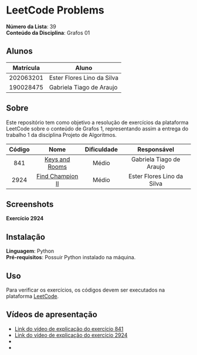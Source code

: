 # LeetCode Problems

**Número da Lista**: 39</br>
**Conteúdo da Disciplina**: Grafos 01</br>

## Alunos

|Matrícula | Aluno |
| -- | -- |
| 202063201  |  Ester Flores Lino da Silva |
| 190028475  |  Gabriela Tiago de Araujo  |

## Sobre

Este repositório tem como objetivo a resolução de exercícios da plataforma LeetCode sobre o conteúdo de Grafos 1, representando assim a entrega do trabalho 1 da disciplina Projeto de Algoritmos.

| Código |       Nome      | Dificuldade |       Responsável        |
|:------:|:---------------:|:-----------:|:------------------------:|
|  841   | [Keys and Rooms](https://leetcode.com/problems/keys-and-rooms/description/)  |    Médio    | Gabriela Tiago de Araujo |
|  2924  | [Find Champion II](https://leetcode.com/problems/find-champion-ii/description/) | Médio | Ester Flores Lino da Silva |

## Screenshots

**Exercício 2924**

## Instalação

**Linguagem**: Python</br>
**Pré-requisitos**: Possuir Python instalado na máquina.</br>

## Uso

Para verificar os exercícios, os códigos devem ser executados na plataforma [LeetCode](https://leetcode.com/).

## Vídeos de apresentação

- [Link do vídeo de explicação do exercício 841]()
- [Link do vídeo de explicação do exercício 2924]()
- []()
- []()
